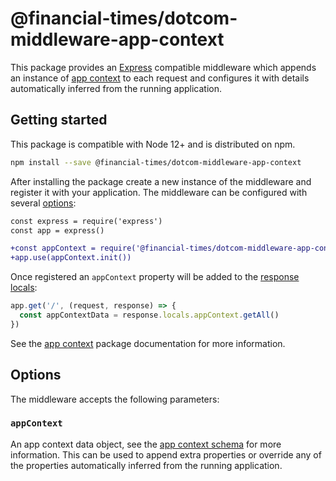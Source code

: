 # @financial-times/dotcom-middleware-app-context

This package provides an [Express] compatible middleware which appends an instance of [app context] to each request and configures it with details automatically inferred from the running application.

[Express]: https://expressjs.com/
[app context]: ../dotcom-server-app-context/README.md


## Getting started

This package is compatible with Node 12+ and is distributed on npm.

```sh
npm install --save @financial-times/dotcom-middleware-app-context
```

After installing the package create a new instance of the middleware and register it with your application. The middleware can be configured with several [options](#options):

```diff
const express = require('express')
const app = express()

+const appContext = require('@financial-times/dotcom-middleware-app-context')
+app.use(appContext.init())
```

Once registered an `appContext` property will be added to the [response locals]:

```js
app.get('/', (request, response) => {
  const appContextData = response.locals.appContext.getAll()
})
```

See the [app context] package documentation for more information.

[response locals]: https://expressjs.com/en/api.html#res.locals


## Options

The middleware accepts the following parameters:

### `appContext`

An app context data object, see the [app context schema] for more information. This can be used to append extra properties or override any of the properties automatically inferred from the running application.

[app context schema]: ../dotcom-server-app-context/schema.md
